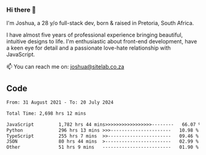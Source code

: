 ### Hi there 👋

I'm Joshua, a 28 y/o full-stack dev, born & raised in Pretoria, South Africa. 

I have almost five years of professional experience bringing beautiful, intuitive designs to life. I'm enthusiastic about front-end development, have a keen eye for detail and a passionate love-hate relationship with JavaScript.

📫 You can reach me on: joshua@sitelab.co.za

## **Code**

<!--START_SECTION:waka-->

```txt
From: 31 August 2021 - To: 20 July 2024

Total Time: 2,698 hrs 12 mins

JavaScript         1,782 hrs 44 mins>>>>>>>>>>>>>>>>>--------   66.07 %
Python             296 hrs 13 mins >>>----------------------   10.98 %
TypeScript         255 hrs 7 mins  >>-----------------------   09.46 %
JSON               80 hrs 44 mins  >------------------------   02.99 %
Other              51 hrs 9 mins   -------------------------   01.90 %
```

<!--END_SECTION:waka-->
